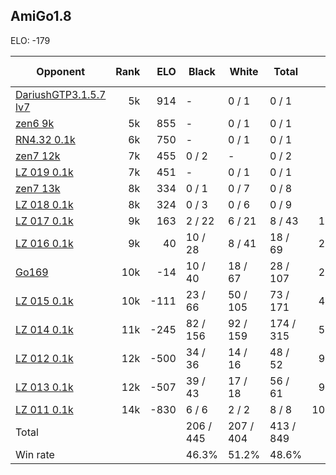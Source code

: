 ## AmiGo1.8 ##

ELO: -179

Opponent | Rank | ELO | Black | White | Total | Win rate
---------|-----:|----:|-------|-------|-------|-------:
[DariushGTP3.1.5.7 lv7](DariushGTP3.1.5.7%20lv7.md) | 5k | 914 | - | 0 / 1 | 0 / 1 | 0.0%
[zen6 9k](zen6%209k.md) | 5k | 855 | - | 0 / 1 | 0 / 1 | 0.0%
[RN4.32 0.1k](RN4.32%200.1k.md) | 6k | 750 | - | 0 / 1 | 0 / 1 | 0.0%
[zen7 12k](zen7%2012k.md) | 7k | 455 | 0 / 2 | - | 0 / 2 | 0.0%
[LZ 019 0.1k](LZ%20019%200.1k.md) | 7k | 451 | - | 0 / 1 | 0 / 1 | 0.0%
[zen7 13k](zen7%2013k.md) | 8k | 334 | 0 / 1 | 0 / 7 | 0 / 8 | 0.0%
[LZ 018 0.1k](LZ%20018%200.1k.md) | 8k | 324 | 0 / 3 | 0 / 6 | 0 / 9 | 0.0%
[LZ 017 0.1k](LZ%20017%200.1k.md) | 9k | 163 | 2 / 22 | 6 / 21 | 8 / 43 | 18.6%
[LZ 016 0.1k](LZ%20016%200.1k.md) | 9k | 40 | 10 / 28 | 8 / 41 | 18 / 69 | 26.1%
[Go169](Go169.md) | 10k | -14 | 10 / 40 | 18 / 67 | 28 / 107 | 26.2%
[LZ 015 0.1k](LZ%20015%200.1k.md) | 10k | -111 | 23 / 66 | 50 / 105 | 73 / 171 | 42.7%
[LZ 014 0.1k](LZ%20014%200.1k.md) | 11k | -245 | 82 / 156 | 92 / 159 | 174 / 315 | 55.2%
[LZ 012 0.1k](LZ%20012%200.1k.md) | 12k | -500 | 34 / 36 | 14 / 16 | 48 / 52 | 92.3%
[LZ 013 0.1k](LZ%20013%200.1k.md) | 12k | -507 | 39 / 43 | 17 / 18 | 56 / 61 | 91.8%
[LZ 011 0.1k](LZ%20011%200.1k.md) | 14k | -830 | 6 / 6 | 2 / 2 | 8 / 8 | 100.0%
Total | | | 206 / 445 | 207 / 404 | 413 / 849 | 
Win rate| | | 46.3% | 51.2% | 48.6% | 
